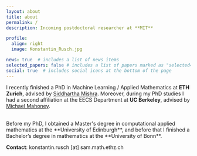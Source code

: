 ```yaml
---
layout: about
title: about
permalink: /
description: Incoming postdoctoral researcher at **MIT**

profile:
  align: right
  image: Konstantin_Rusch.jpg

news: true  # includes a list of news items
selected_papers: false # includes a list of papers marked as "selected={true}"
social: true  # includes social icons at the bottom of the page
---
```


I recently finished a PhD in Machine Learning / Applied Mathematics at **ETH Zurich**, advised by <a href="https://math.ethz.ch/sam/the-institute/people/siddhartha-mishra.html">Siddhartha Mishra</a>. 
Moreover, during my PhD studies I had a second affiliation at the EECS Department at **UC Berkeley**, advised by <a href="https://www.stat.berkeley.edu/~mmahoney/">Michael Mahoney</a>.

<br>
Before my PhD, I obtained a Master's degree in computational applied mathematics at the
**University of Edinburgh**, and before that I finished a Bachelor’s degree in mathematics at the **University of Bonn**. 

<p><strong>Contact</strong>:  <span>konstantin.rusch [at] sam.math.ethz.ch</span></p>
<br>
